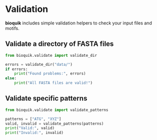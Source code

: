 # Validation

**bioquik** includes simple validation helpers to check your input files and motifs.

## Validate a directory of FASTA files

```python
from bioquik.validate import validate_dir

errors = validate_dir("data/")
if errors:
    print("Found problems:", errors)
else:
    print("All FASTA files are valid!")
```

## Validate specific patterns

```python
from bioquik.validate import validate_patterns

patterns = ["ATG", "XYZ"]
valid, invalid = validate_patterns(patterns)
print("Valid:", valid)
print("Invalid:", invalid)
```
